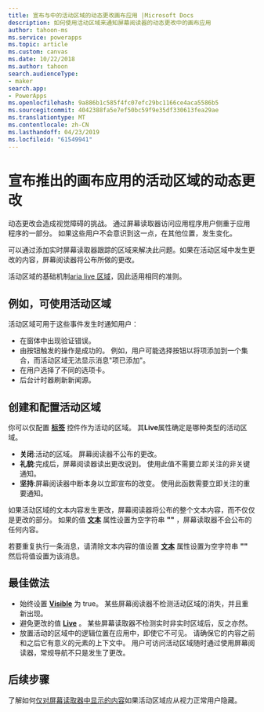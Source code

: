 ```yaml
---
title: 宣布与中的活动区域的动态更改画布应用 |Microsoft Docs
description: 如何使用活动区域来通知屏幕阅读器的动态更改中的画布应用
author: tahoon-ms
ms.service: powerapps
ms.topic: article
ms.custom: canvas
ms.date: 10/22/2018
ms.author: tahoon
search.audienceType:
- maker
search.app:
- PowerApps
ms.openlocfilehash: 9a886b1c585f4fc07efc29bc1166ce4aca5586b5
ms.sourcegitcommit: 4042388fa5e7ef50bc59f9e35df330613fea29ae
ms.translationtype: MT
ms.contentlocale: zh-CN
ms.lasthandoff: 04/23/2019
ms.locfileid: "61549941"
---
```

# <a name="announce-dynamic-changes-with-live-regions-for-canvas-apps"></a>宣布推出的画布应用的活动区域的动态更改

动态更改会造成视觉障碍的挑战。 通过屏幕读取器访问应用程序用户侧重于应用程序的一部分。 如果这些用户不会意识到这一点，在其他位置，发生变化。

可以通过添加实时屏幕读取器跟踪的区域来解决此问题。如果在活动区域中发生更改的内容，屏幕阅读器将公布所做的更改。

活动区域的基础机制[aria live 区域](https://www.w3.org/TR/wai-aria-1.1/#dfn-live-region)，因此适用相同的准则。

## <a name="example-uses-of-live-regions"></a>例如，可使用活动区域

活动区域可用于这些事件发生时通知用户：

* 在窗体中出现验证错误。
* 由按钮触发的操作是成功的。 例如，用户可能选择按钮以将项添加到一个集合，而活动区域无法显示消息"项已添加"。
* 在用户选择了不同的选项卡。
* 后台计时器刷新新闻源。

## <a name="create-and-configure-a-live-region"></a>创建和配置活动区域

你可以仅配置 **[标签](controls/control-text-box.md)** 控件作为活动的区域。 其**Live**属性确定是哪种类型的活动区域。

* **关闭**:活动的区域。 屏幕阅读器不公布的更改。
* **礼貌**:完成后，屏幕阅读器读出更改说到。 使用此值不需要立即关注的非关键通知。
* **坚持**:屏幕阅读器中断本身以立即宣布的改变。 使用此函数需要立即关注的重要通知。

如果活动区域的文本内容发生更改，屏幕阅读器将公布的整个文本内容，而不仅仅是更改的部分。 如果的值 **[文本](controls/properties-core.md)** 属性设置为空字符串 **""** ，屏幕读取器不会公布的任何内容。

若要重复执行一条消息，请清除文本内容的值设置 **[文本](controls/properties-core.md)** 属性设置为空字符串 **""** 然后将值设置为该消息。

## <a name="best-practices"></a>最佳做法

* 始终设置 **[Visible](controls/properties-core.md)** 为 true。 某些屏幕阅读器不检测活动区域的消失，并且重新出现。
* 避免更改的值 **[Live](controls/properties-accessibility.md)** 。 某些屏幕读取器不检测实时非实时区域后，反之亦然。
* 放置活动的区域中的逻辑位置在应用中，即使它不可见。 请确保它的内容之前和之后它有意义的元素的上下文中。 用户可访问活动区域随时通过使用屏幕阅读器，常规导航不只是发生了更改。

## <a name="next-steps"></a>后续步骤

了解如何[仅对屏幕读取器中显示的内容](accessible-apps-content-visibility.md)如果活动区域应从视力正常用户隐藏。